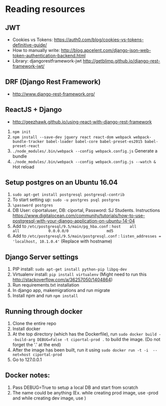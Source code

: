 # Reading resources

## JWT
- Cookies vs Tokens: https://auth0.com/blog/cookies-vs-tokens-definitive-guide/
- How to manually write: http://blog.apcelent.com/django-json-web-token-authentication-backend.html
- Library: djangorestframework-jwt http://getblimp.github.io/django-rest-framework-jwt/

## DRF (Django Rest Framework)
- http://www.django-rest-framework.org/

## ReactJS + Django
- http://geezhawk.github.io/using-react-with-django-rest-framework

1. `npm init`
2. `npm install --save-dev jquery react react-dom webpack webpack-bundle-tracker babel-loader babel-core babel-preset-es2015 babel-preset-react`
5. `./node_modules/.bin/webpack --config webpack.config.js` Generate a bundle
6. `./node_modules/.bin/webpack --config webpack.config.js --watch &` Hot reload

## Setup postgres on an Ubuntu 16.04
1. `sudo apt-get install postgresql postgresql-contrib`
2. To start setting up: `sudo -u postgres psql postgres`
3. `\password postgres`
4. DB User: ciportaluser, DB: ciportal, Password: SJ Students. Instructions https://www.digitalocean.com/community/tutorials/how-to-use-postgresql-with-your-django-application-on-ubuntu-14-04
5. Add to `/etc/postgresql/9.5/main/pg_hba.conf` : `host    all             all             0.0.0.0/0                 md5`
6. Add to `/etc/postgresql/9.5/main/postgresql.conf` : `listen_addresses = 'localhost, 10.1.0.4'` (Replace with hostname)


## Django Server settings
1. PIP install: `sudo apt-get install python-pip libpq-dev`
2. Virtualenv install: `pip install virtualenv` (Might need to run this http://stackoverflow.com/a/36257050/1404864) 
2. Run requirements.txt installation
3. In django app, makemigrations and run migrate
4. Install npm and run `npm install`

## Running through docker
1. Clone the entire repo
2. Install docker
3. At the top directory (which has the Dockerfile), run `sudo docker build --build-arg DEBUG=False -t ciportal-prod .` to build the image. (Do not forget the '.' at the end)
4. After the image has been built, run it using `sudo docker run -t -i  --net=host ciportal-prod`
5. Go to 127.0.0.1

## Docker notes: 
1. Pass DEBUG=True to setup a local DB and start from scratch
2. The name could be anything (Ex. while creating prod image, use <name>-prod and while creating dev image, use <name>)


